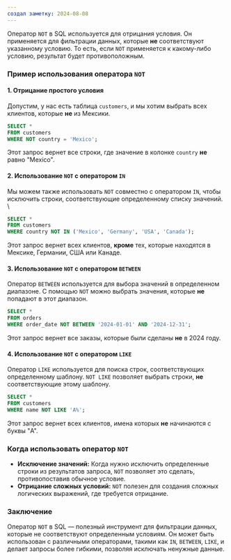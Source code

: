 ```yaml
---
создал заметку: 2024-08-08
---
```

Оператор `NOT` в SQL используется для отрицания условия. Он применяется для фильтрации данных, которые **не** соответствуют указанному условию. То есть, если `NOT` применяется к какому-либо условию, результат будет противоположным.

### Пример использования оператора `NOT`

#### 1. Отрицание простого условия

Допустим, у нас есть таблица `customers`, и мы хотим выбрать всех клиентов, которые **не** из Мексики.

```SQL 
SELECT *
FROM customers
WHERE NOT country = 'Mexico';
```

Этот запрос вернет все строки, где значение в колонке `country` **не** равно "Mexico".

#### 2. Использование `NOT` с оператором `IN`

Мы можем также использовать `NOT` совместно с оператором `IN`, чтобы исключить строки, соответствующие определенному списку значений.
\
```SQL
SELECT *
FROM customers
WHERE country NOT IN ('Mexico', 'Germany', 'USA', 'Canada');
```

Этот запрос вернет всех клиентов, **кроме** тех, которые находятся в Мексике, Германии, США или Канаде.

#### 3. Использование `NOT` с оператором `BETWEEN`

Оператор `BETWEEN` используется для выбора значений в определенном диапазоне. С помощью `NOT` можно выбрать значения, которые **не** попадают в этот диапазон.

```SQL 
SELECT *
FROM orders
WHERE order_date NOT BETWEEN '2024-01-01' AND '2024-12-31';
```

Этот запрос вернет все заказы, которые были сделаны **не** в 2024 году.

#### 4. Использование `NOT` с оператором `LIKE`

Оператор `LIKE` используется для поиска строк, соответствующих определенному шаблону. `NOT LIKE` позволяет выбрать строки, **не** соответствующие этому шаблону.

```SQL 
SELECT *
FROM customers
WHERE name NOT LIKE 'A%';
```

Этот запрос вернет всех клиентов, имена которых **не** начинаются с буквы "A".

### Когда использовать оператор `NOT`

- **Исключение значений:** Когда нужно исключить определенные строки из результатов запроса, `NOT` позволяет это сделать, противопоставив обычное условие.
- **Отрицание сложных условий:** `NOT` полезен для создания сложных логических выражений, где требуется отрицание.

### Заключение

Оператор `NOT` в SQL — полезный инструмент для фильтрации данных, которые не соответствуют определенным условиям. Он может быть использован с различными операторами, такими как `IN`, `BETWEEN`, `LIKE`, и делает запросы более гибкими, позволяя исключать ненужные данные.